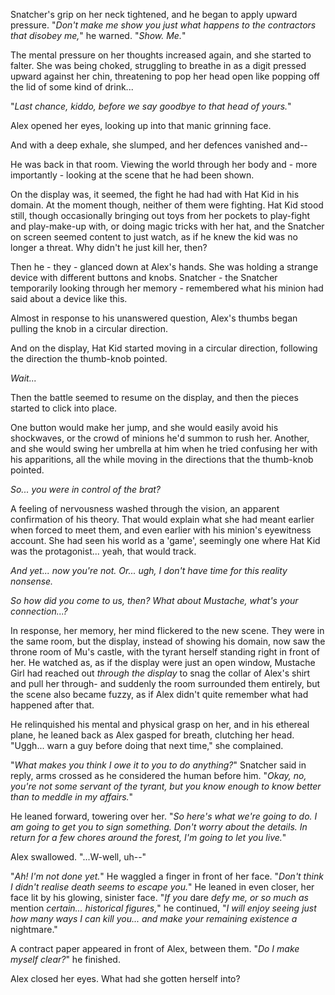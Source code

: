Snatcher's grip on her neck tightened, and he began to apply upward pressure. "*Don't make me show you just what happens to the contractors that disobey me,*" he warned. "*Show. Me.*"

The mental pressure on her thoughts increased again, and she started to falter. She was being choked, struggling to breathe in as a digit pressed upward against her chin, threatening to pop her head open like popping off the lid of some kind of drink...

"*Last chance, kiddo, before we say goodbye to that head of yours.*"

Alex opened her eyes, looking up into that manic grinning face.

And with a deep exhale, she slumped, and her defences vanished and--

He was back in that room. Viewing the world through her body and - more importantly - looking at the scene that he had been shown.

On the display was, it seemed, the fight he had had with Hat Kid in his domain. At the moment though,  neither of them were fighting. Hat Kid stood still, though occasionally bringing out toys from her pockets to play-fight and play-make-up with, or doing magic tricks with her hat, and the Snatcher on screen seemed content to just watch, as if he knew the kid was no longer a threat. Why didn't he just kill her, then?

Then he - they - glanced down at Alex's hands. She was holding a strange device with different buttons and knobs. Snatcher - the Snatcher temporarily looking through her memory - remembered what his minion had said about a device like this.

Almost in response to his unanswered question, Alex's thumbs began pulling the knob in a circular direction.

And on the display, Hat Kid started moving in a circular direction, following the direction the thumb-knob pointed.

*Wait...*

Then the battle seemed to resume on the display, and then the pieces started to click into place.

One button would make her jump, and she would easily avoid his shockwaves, or the crowd of minions he'd summon to rush her. Another, and she would swing her umbrella at him when he tried confusing her with his apparitions, all the while moving in the directions that the thumb-knob pointed. 

*So... you were in control of the brat?*

A feeling of nervousness washed through the vision, an apparent confirmation of his theory. That would explain what she had meant earlier when forced to meet them, and even earlier with his minion's eyewitness account. She had seen his world as a 'game', seemingly one where Hat Kid was the protagonist... yeah, that would track.

*And yet... now you're not. Or... ugh, I don't have time for this reality nonsense.*

*So how did you come to us, then? What about Mustache, what's your connection...?*

In response, her memory, her mind flickered to the new scene. They were in the same room, but the display, instead of showing his domain, now saw the throne room of Mu's castle, with the tyrant herself standing right in front of her. He watched as, as if the display were just an open window, Mustache Girl had reached out *through the display* to snag the collar of Alex's shirt and pull her through- and suddenly the room surrounded them entirely, but the scene also became fuzzy, as if Alex didn't quite remember what had happened after that.

He relinquished his mental and physical grasp on her, and in his ethereal plane, he leaned back as Alex gasped for breath, clutching her head. "Uggh... warn a guy before doing that next time," she complained.

"*What makes you think I owe it to you to do anything?*" Snatcher said in reply, arms crossed as he considered the human before him. "*Okay, no, you're not some servant of the tyrant, but you know enough to know better than to meddle in my affairs.*"

He leaned forward, towering over her. "*So here's what we're going to do. I am going to get you to sign something. Don't worry about the details. In return for a few chores around the forest, I'm going to let you live.*"

Alex swallowed. "...W-well, uh--"

"*Ah! I'm not done yet.*" He waggled a finger in front of her face. "*Don't think I didn't realise death seems to escape you.*" He leaned in even closer, her face lit by his glowing, sinister face. "*If you* dare *defy me, or so much as* mention *certain... historical figures,*" he continued, "*I will enjoy seeing just how many ways I can kill you... and make your remaining existence a* nightmare."

A contract paper appeared in front of Alex, between them. "*Do I make myself clear?*" he finished.

Alex closed her eyes. What had she gotten herself into?